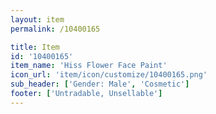 ```yaml
---
layout: item
permalink: /10400165

title: Item
id: '10400165'
item_name: 'Hiss Flower Face Paint'
icon_url: 'item/icon/customize/10400165.png'
sub_header: ['Gender: Male', 'Cosmetic']
footer: ['Untradable, Unsellable']
---
```

